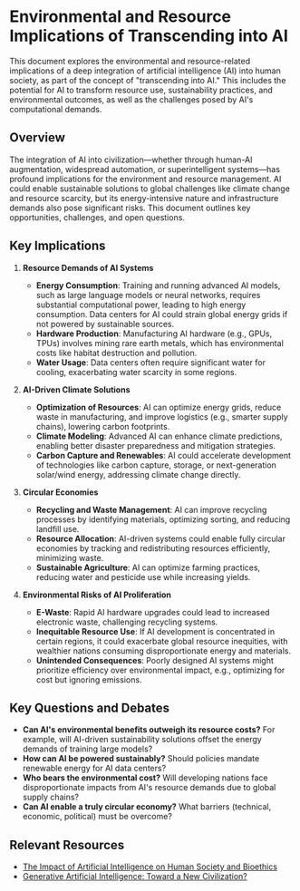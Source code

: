 # Environmental and Resource Implications of Transcending into AI

This document explores the environmental and resource-related implications of a deep integration of artificial intelligence (AI) into human society, as part of the concept of "transcending into AI." This includes the potential for AI to transform resource use, sustainability practices, and environmental outcomes, as well as the challenges posed by AI's computational demands.

## Overview
The integration of AI into civilization—whether through human-AI augmentation, widespread automation, or superintelligent systems—has profound implications for the environment and resource management. AI could enable sustainable solutions to global challenges like climate change and resource scarcity, but its energy-intensive nature and infrastructure demands also pose significant risks. This document outlines key opportunities, challenges, and open questions.

## Key Implications
1. **Resource Demands of AI Systems**
   - **Energy Consumption**: Training and running advanced AI models, such as large language models or neural networks, requires substantial computational power, leading to high energy consumption. Data centers for AI could strain global energy grids if not powered by sustainable sources.
   - **Hardware Production**: Manufacturing AI hardware (e.g., GPUs, TPUs) involves mining rare earth metals, which has environmental costs like habitat destruction and pollution.
   - **Water Usage**: Data centers often require significant water for cooling, exacerbating water scarcity in some regions.

2. **AI-Driven Climate Solutions**
   - **Optimization of Resources**: AI can optimize energy grids, reduce waste in manufacturing, and improve logistics (e.g., smarter supply chains), lowering carbon footprints.
   - **Climate Modeling**: Advanced AI can enhance climate predictions, enabling better disaster preparedness and mitigation strategies.
   - **Carbon Capture and Renewables**: AI could accelerate development of technologies like carbon capture, storage, or next-generation solar/wind energy, addressing climate change directly.

3. **Circular Economies**
   - **Recycling and Waste Management**: AI can improve recycling processes by identifying materials, optimizing sorting, and reducing landfill use.
   - **Resource Allocation**: AI-driven systems could enable fully circular economies by tracking and redistributing resources efficiently, minimizing waste.
   - **Sustainable Agriculture**: AI can optimize farming practices, reducing water and pesticide use while increasing yields.

4. **Environmental Risks of AI Proliferation**
   - **E-Waste**: Rapid AI hardware upgrades could lead to increased electronic waste, challenging recycling systems.
   - **Inequitable Resource Use**: If AI development is concentrated in certain regions, it could exacerbate global resource inequities, with wealthier nations consuming disproportionate energy and materials.
   - **Unintended Consequences**: Poorly designed AI systems might prioritize efficiency over environmental impact, e.g., optimizing for cost but ignoring emissions.

## Key Questions and Debates
- **Can AI's environmental benefits outweigh its resource costs?** For example, will AI-driven sustainability solutions offset the energy demands of training large models?
- **How can AI be powered sustainably?** Should policies mandate renewable energy for AI data centers?
- **Who bears the environmental cost?** Will developing nations face disproportionate impacts from AI's resource demands due to global supply chains?
- **Can AI enable a truly circular economy?** What barriers (technical, economic, political) must be overcome?

## Relevant Resources
- [The Impact of Artificial Intelligence on Human Society and Bioethics](https://pmc.ncbi.nlm.nih.gov/articles/PMC7605294/) 
- [Generative Artificial Intelligence: Toward a New Civilization?](https://www.adlittle.com/en/insights/report/generative-artificial-intelligence-toward-new-civilization) 